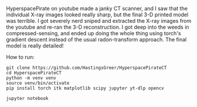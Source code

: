 HyperspacePirate on youtube made a janky CT scanner, and I saw that the individual X-ray images looked really sharp, but the final 3-D printed model was terrible. I got severely nerd sniped and 
extracted the X-ray images from the youtube and re-ran the 3-D reconstruction. I got deep into the weeds in compressed-sensing, and ended up doing the whole thing using torch's gradient descent instead of the usual radon-transform
approach. The final model is really detailed!


How to run:

```
git clone https://github.com/HastingsGreer/HyperspacePirateCT
cd HyperspacePirateCT
python -m venv venv
source venv/bin/activate
pip install torch itk matplotlib scipy jupyter yt-dlp opencv

jupyter notebook
```



